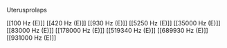 Uterusprolaps

[[100 Hz (E)]]
[[420 Hz (E)]]
[[930 Hz (E)]]
[[5250 Hz (E)]]
[[35000 Hz (E)]]
[[83000 Hz (E)]]
[[178000 Hz (E)]]
[[519340 Hz (E)]]
[[689930 Hz (E)]]
[[931000 Hz (E)]]